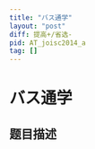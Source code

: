 ```yaml
---
title: "バス通学"
layout: "post"
diff: 提高+/省选-
pid: AT_joisc2014_a
tag: []
---
```


# バス通学

## 题目描述

[problemUrl]: https://atcoder.jp/contests/joisc2014/tasks/joisc2014_a



